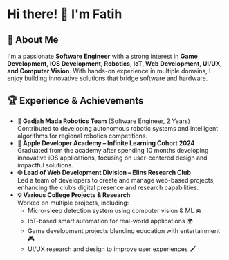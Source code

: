 # Hi there! 👋 I'm Fatih

## 🚀 About Me
I'm a passionate **Software Engineer** with a strong interest in **Game Development, iOS Development, Robotics, IoT, Web Development, UI/UX, and Computer Vision**. With hands-on experience in multiple domains, I enjoy building innovative solutions that bridge software and hardware.

## 🏆 Experience & Achievements
- **🦾 Gadjah Mada Robotics Team** (Software Engineer, 2 Years)  
  Contributed to developing autonomous robotic systems and intelligent algorithms for regional robotics competitions.
- **🍏 Apple Developer Academy – Infinite Learning Cohort 2024**  
  Graduated from the academy after spending 10 months developing innovative iOS applications, focusing on user-centered design and impactful solutions.
- **🌐 Lead of Web Development Division – Elins Research Club**  
  Led a team of developers to create and manage web-based projects, enhancing the club’s digital presence and research capabilities.
- **💡 Various College Projects & Research**  
  Worked on multiple projects, including:
  - Micro-sleep detection system using computer vision & ML 🚘
  - IoT-based smart automation for real-world applications 🌍
  - Game development projects blending education with entertainment 🎮
  - UI/UX research and design to improve user experiences 🖌
